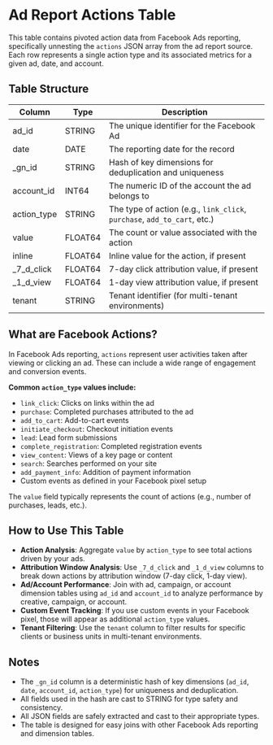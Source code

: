 # Ad Report Actions Table

This table contains pivoted action data from Facebook Ads reporting, specifically unnesting the `actions` JSON array from the ad report source. Each row represents a single action type and its associated metrics for a given ad, date, and account.

## Table Structure

| Column      | Type      | Description                                                                 |
|-------------|-----------|-----------------------------------------------------------------------------|
| ad_id       | STRING    | The unique identifier for the Facebook Ad                                   |
| date        | DATE      | The reporting date for the record                                           |
| _gn_id      | STRING    | Hash of key dimensions for deduplication and uniqueness                     |
| account_id  | INT64     | The numeric ID of the account the ad belongs to                             |
| action_type | STRING    | The type of action (e.g., `link_click`, `purchase`, `add_to_cart`, etc.)    |
| value       | FLOAT64   | The count or value associated with the action                               |
| inline      | FLOAT64   | Inline value for the action, if present                                     |
| _7_d_click  | FLOAT64   | 7-day click attribution value, if present                                   |
| _1_d_view   | FLOAT64   | 1-day view attribution value, if present                                    |
| tenant      | STRING    | Tenant identifier (for multi-tenant environments)                           |

## What are Facebook Actions?

In Facebook Ads reporting, `actions` represent user activities taken after viewing or clicking an ad. These can include a wide range of engagement and conversion events.

**Common `action_type` values include:**
- `link_click`: Clicks on links within the ad
- `purchase`: Completed purchases attributed to the ad
- `add_to_cart`: Add-to-cart events
- `initiate_checkout`: Checkout initiation events
- `lead`: Lead form submissions
- `complete_registration`: Completed registration events
- `view_content`: Views of a key page or content
- `search`: Searches performed on your site
- `add_payment_info`: Addition of payment information
- Custom events as defined in your Facebook pixel setup

The `value` field typically represents the count of actions (e.g., number of purchases, leads, etc.).

## How to Use This Table

- **Action Analysis**: Aggregate `value` by `action_type` to see total actions driven by your ads.
- **Attribution Window Analysis**: Use `_7_d_click` and `_1_d_view` columns to break down actions by attribution window (7-day click, 1-day view).
- **Ad/Account Performance**: Join with ad, campaign, or account dimension tables using `ad_id` and `account_id` to analyze performance by creative, campaign, or account.
- **Custom Event Tracking**: If you use custom events in your Facebook pixel, those will appear as additional `action_type` values.
- **Tenant Filtering**: Use the `tenant` column to filter results for specific clients or business units in multi-tenant environments.

## Notes

- The `_gn_id` column is a deterministic hash of key dimensions (`ad_id`, `date`, `account_id`, `action_type`) for uniqueness and deduplication.
- All fields used in the hash are cast to STRING for type safety and consistency.
- All JSON fields are safely extracted and cast to their appropriate types.
- The table is designed for easy joins with other Facebook Ads reporting and dimension tables. 